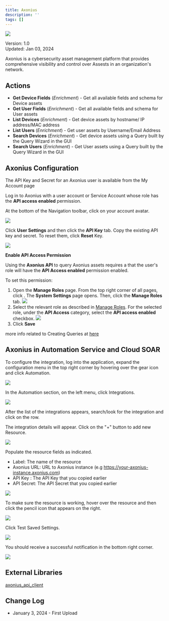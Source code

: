 ```yaml
---
title: Axonius
description: ''
tags: []
---
```


![](/img/platform-services/automation-service/app-central/logos/axonius.png)

Version: 1.0  
Updated: Jan 03, 2024

Axonius is a cybersecurity asset management platform that provides comprehensive visibility and control over Assests in an organization's network.

## Actions

* **Get Device Fields** (*Enrichment*) - Get all available fields and schema for Device assets
* **Get User Fields** (*Enrichment*) - Get all available fields and schema for User assets
* **List Devices** (*Enrichment*) - Get device assets by hostname/ IP address/MAC address
* **List Users** (*Enrichment*) - Get user assets by Username/Email Address
* **Search Devices** (*Enrichment*) - Get device assets using a Query built by the Query Wizard in the GUI
* **Search Users** (*Enrichment*) - Get User assets using a Query built by the Query Wizard in the GUI

## Axonius Configuration

The API Key and Secret for an Axonius user is available from the My Account page

Log in to Axonius with a user account or Service Account whose role has the **API access enabled** permission.

At the bottom of the Navigation toolbar, click on your account avatar.            

![](/img/platform-services/automation-service/app-central/integrations/axonius/axonius-1.png)

Click **User Settings** and then click the **API Key** tab. Copy the existing API key and secret. To reset them, click **Reset** Key.       

![](/img/platform-services/automation-service/app-central/integrations/axonius/axonius-2.png)

**Enable API Access Permission**

Using the **Axonius API** to query Axonius assets requires a that the user's role will have the **API Access enabled** permission enabled.

To set this permission:

1. Open the **Manage Roles** page. From the top right corner of all pages, click . The **System Settings** page opens. Then, click the **Manage Roles** tab.    ![](/img/platform-services/automation-service/app-central/integrations/axonius/axonius-3.png)
2. Select the relevant role as described in [Manage Roles](https://docs.axonius.com/manage-roles). For the selected role, under the **API Access** category, select the **API access enabled** checkbox.     ![](/img/platform-services/automation-service/app-central/integrations/axonius/axonius-4.png)
3. Click **Save**

more info related to Creating Queries at [here](https://docs.axonius.com/docs/query-wizard-and-query-filter)

## Axonius in Automation Service and Cloud SOAR

To configure the integration, log into the application, expand the configuration menu in the top right corner by hovering over the gear icon and click Automation.

![](/img/platform-services/automation-service/app-central/integrations/axonius/axonius-5.png)

In the Automation section, on the left menu, click Integrations.

![](/img/platform-services/automation-service/app-central/integrations/axonius/axonius-6.png)

After the list of the integrations appears, search/look for the integration and click on the row.

The integration details will appear. Click on the "+" button to add new Resource.

![](/img/platform-services/automation-service/app-central/integrations/axonius/axonius-7.png)

Populate the resource fields as indicated.

* Label: The name of the resource
* Axonius URL: URL to Axonius instance (e.g https://your-axonius-instance.axonius.com)
* API Key : The API Key that you copied earlier
* API Secret: The API Secret that you copied earlier

![](/img/platform-services/automation-service/app-central/integrations/axonius/axonius-8.png)

To make sure the resource is working, hover over the resource and then click the pencil icon that appears on the right.

![](/img/platform-services/automation-service/app-central/integrations/axonius/axonius-9.png)

Click Test Saved Settings.

![](/img/platform-services/automation-service/app-central/integrations/axonius/axonius-10.png)

You should receive a successful notification in the bottom right corner.

![](/img/platform-services/automation-service/app-central/integrations/axonius/axonius-11.png)

## External Libraries

[axonius\_api\_client](https://github.com/Axonius/axonius_api_client/blob/master/LICENSE)

## Change Log

* January 3, 2024 - First Upload
